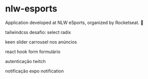 # nlw-esports
Application developed at NLW eSports, organized by Rocketseat. 🚀


tailwindcss
desafio: select radix

keen slider carrousel nos anúncios

react hook form formulário

autenticação twitch

notificação expo notification

